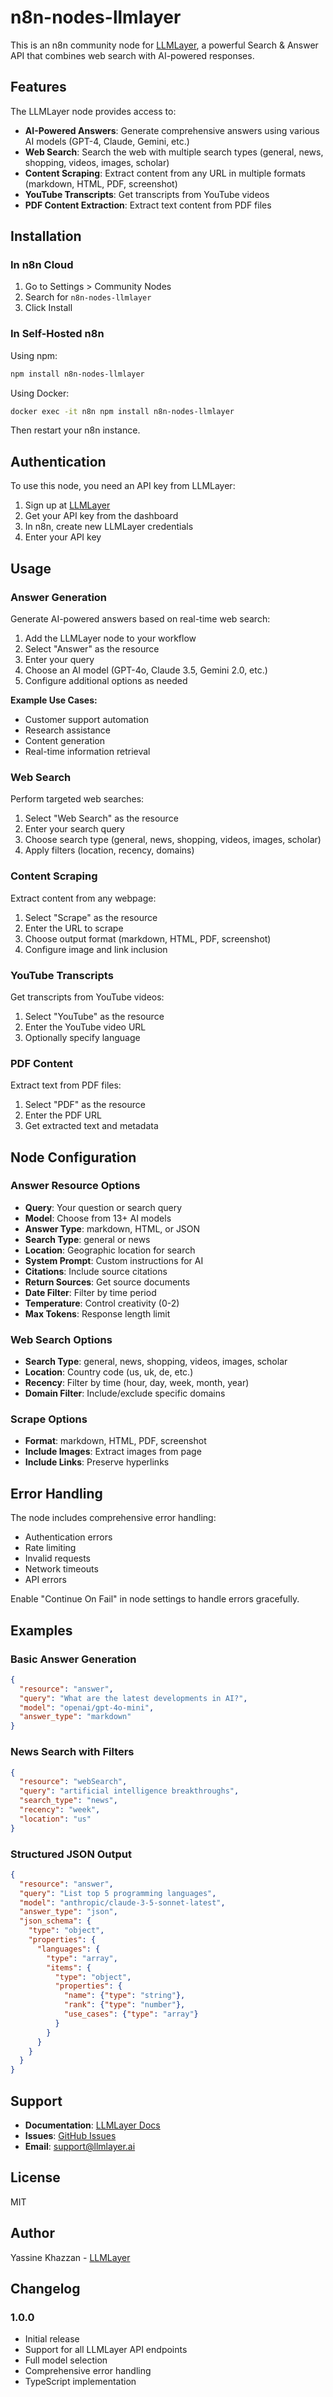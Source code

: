 # n8n-nodes-llmlayer

This is an n8n community node for [LLMLayer](https://llmlayer.ai), a powerful Search & Answer API that combines web search with AI-powered responses.

## Features

The LLMLayer node provides access to:

- **AI-Powered Answers**: Generate comprehensive answers using various AI models (GPT-4, Claude, Gemini, etc.)
- **Web Search**: Search the web with multiple search types (general, news, shopping, videos, images, scholar)
- **Content Scraping**: Extract content from any URL in multiple formats (markdown, HTML, PDF, screenshot)
- **YouTube Transcripts**: Get transcripts from YouTube videos
- **PDF Content Extraction**: Extract text content from PDF files

## Installation

### In n8n Cloud

1. Go to Settings > Community Nodes
2. Search for `n8n-nodes-llmlayer`
3. Click Install

### In Self-Hosted n8n

Using npm:
```bash
npm install n8n-nodes-llmlayer
```

Using Docker:
```bash
docker exec -it n8n npm install n8n-nodes-llmlayer
```

Then restart your n8n instance.

## Authentication

To use this node, you need an API key from LLMLayer:

1. Sign up at [LLMLayer](https://app.llmlayer.ai)
2. Get your API key from the dashboard
3. In n8n, create new LLMLayer credentials
4. Enter your API key

## Usage

### Answer Generation

Generate AI-powered answers based on real-time web search:

1. Add the LLMLayer node to your workflow
2. Select "Answer" as the resource
3. Enter your query
4. Choose an AI model (GPT-4o, Claude 3.5, Gemini 2.0, etc.)
5. Configure additional options as needed

**Example Use Cases:**
- Customer support automation
- Research assistance
- Content generation
- Real-time information retrieval

### Web Search

Perform targeted web searches:

1. Select "Web Search" as the resource
2. Enter your search query
3. Choose search type (general, news, shopping, videos, images, scholar)
4. Apply filters (location, recency, domains)

### Content Scraping

Extract content from any webpage:

1. Select "Scrape" as the resource
2. Enter the URL to scrape
3. Choose output format (markdown, HTML, PDF, screenshot)
4. Configure image and link inclusion

### YouTube Transcripts

Get transcripts from YouTube videos:

1. Select "YouTube" as the resource
2. Enter the YouTube video URL
3. Optionally specify language

### PDF Content

Extract text from PDF files:

1. Select "PDF" as the resource
2. Enter the PDF URL
3. Get extracted text and metadata

## Node Configuration

### Answer Resource Options

- **Query**: Your question or search query
- **Model**: Choose from 13+ AI models
- **Answer Type**: markdown, HTML, or JSON
- **Search Type**: general or news
- **Location**: Geographic location for search
- **System Prompt**: Custom instructions for AI
- **Citations**: Include source citations
- **Return Sources**: Get source documents
- **Date Filter**: Filter by time period
- **Temperature**: Control creativity (0-2)
- **Max Tokens**: Response length limit

### Web Search Options

- **Search Type**: general, news, shopping, videos, images, scholar
- **Location**: Country code (us, uk, de, etc.)
- **Recency**: Filter by time (hour, day, week, month, year)
- **Domain Filter**: Include/exclude specific domains

### Scrape Options

- **Format**: markdown, HTML, PDF, screenshot
- **Include Images**: Extract images from page
- **Include Links**: Preserve hyperlinks

## Error Handling

The node includes comprehensive error handling:

- Authentication errors
- Rate limiting
- Invalid requests
- Network timeouts
- API errors

Enable "Continue On Fail" in node settings to handle errors gracefully.

## Examples

### Basic Answer Generation
```json
{
  "resource": "answer",
  "query": "What are the latest developments in AI?",
  "model": "openai/gpt-4o-mini",
  "answer_type": "markdown"
}
```

### News Search with Filters
```json
{
  "resource": "webSearch", 
  "query": "artificial intelligence breakthroughs",
  "search_type": "news",
  "recency": "week",
  "location": "us"
}
```

### Structured JSON Output
```json
{
  "resource": "answer",
  "query": "List top 5 programming languages",
  "model": "anthropic/claude-3-5-sonnet-latest",
  "answer_type": "json",
  "json_schema": {
    "type": "object",
    "properties": {
      "languages": {
        "type": "array",
        "items": {
          "type": "object",
          "properties": {
            "name": {"type": "string"},
            "rank": {"type": "number"},
            "use_cases": {"type": "array"}
          }
        }
      }
    }
  }
}
```

## Support

- **Documentation**: [LLMLayer Docs](https://docs.llmlayer.ai)
- **Issues**: [GitHub Issues](https://github.com/YassKhazzan/n8n-nodes-llmlayer/issues)
- **Email**: support@llmlayer.ai

## License

MIT

## Author

Yassine Khazzan - [LLMLayer](https://llmlayer.ai)

## Changelog

### 1.0.0
- Initial release
- Support for all LLMLayer API endpoints
- Full model selection
- Comprehensive error handling
- TypeScript implementation